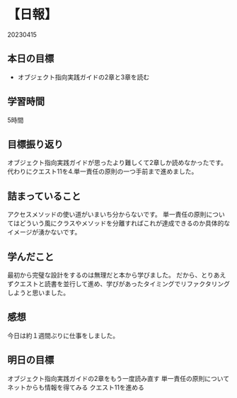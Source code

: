 # 【日報】
20230415
### 
## 本日の目標
- オブジェクト指向実践ガイドの2章と3章を読む
## 学習時間
5時間
## 目標振り返り
オブジェクト指向実践ガイドが思ったより難しくて2章しか読めなかったです。
代わりにクエスト11を4.単一責任の原則の一つ手前まで進めました。

## 詰まっていること
アクセスメソッドの使い道がいまいち分からないです。
単一責任の原則についてはどういう風にクラスやメソッドを分離すればこれが達成できるのか具体的なイメージが湧かないです。

## 学んだこと
最初から完璧な設計をするのは無理だと本から学びました。
だから、とりあえずクエストと読書を並行して進め、学びがあったタイミングでリファクタリングしようと思いました。

## 感想
今日は約１週間ぶりに仕事をしました。

## 明日の目標
オブジェクト指向実践ガイドの2章をもう一度読み直す
単一責任の原則についてネットからも情報を得てみる
クエスト11を進める